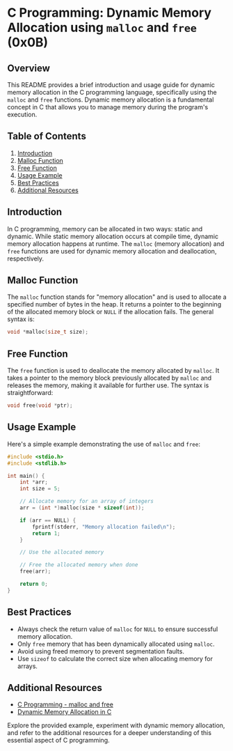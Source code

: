 # C Programming: Dynamic Memory Allocation using `malloc` and `free` (0x0B)

## Overview

This README provides a brief introduction and usage guide for dynamic memory allocation in the C programming language, specifically using the `malloc` and `free` functions. Dynamic memory allocation is a fundamental concept in C that allows you to manage memory during the program's execution.

## Table of Contents

1. [Introduction](#introduction)
2. [Malloc Function](#malloc-function)
3. [Free Function](#free-function)
4. [Usage Example](#usage-example)
5. [Best Practices](#best-practices)
6. [Additional Resources](#additional-resources)

## Introduction

In C programming, memory can be allocated in two ways: static and dynamic. While static memory allocation occurs at compile time, dynamic memory allocation happens at runtime. The `malloc` (memory allocation) and `free` functions are used for dynamic memory allocation and deallocation, respectively.

## Malloc Function

The `malloc` function stands for "memory allocation" and is used to allocate a specified number of bytes in the heap. It returns a pointer to the beginning of the allocated memory block or `NULL` if the allocation fails. The general syntax is:

```c
void *malloc(size_t size);
```

## Free Function

The `free` function is used to deallocate the memory allocated by `malloc`. It takes a pointer to the memory block previously allocated by `malloc` and releases the memory, making it available for further use. The syntax is straightforward:

```c
void free(void *ptr);
```

## Usage Example

Here's a simple example demonstrating the use of `malloc` and `free`:

```c
#include <stdio.h>
#include <stdlib.h>

int main() {
    int *arr;
    int size = 5;

    // Allocate memory for an array of integers
    arr = (int *)malloc(size * sizeof(int));

    if (arr == NULL) {
        fprintf(stderr, "Memory allocation failed\n");
        return 1;
    }

    // Use the allocated memory

    // Free the allocated memory when done
    free(arr);

    return 0;
}
```

## Best Practices

- Always check the return value of `malloc` for `NULL` to ensure successful memory allocation.
- Only `free` memory that has been dynamically allocated using `malloc`.
- Avoid using freed memory to prevent segmentation faults.
- Use `sizeof` to calculate the correct size when allocating memory for arrays.

## Additional Resources

- [C Programming - malloc and free](https://www.tutorialspoint.com/c_standard_library/c_function_malloc.htm)
- [Dynamic Memory Allocation in C](https://www.geeksforgeeks.org/dynamic-memory-allocation-in-c-using-malloc-calloc-free-and-realloc/)

Explore the provided example, experiment with dynamic memory allocation, and refer to the additional resources for a deeper understanding of this essential aspect of C programming.
